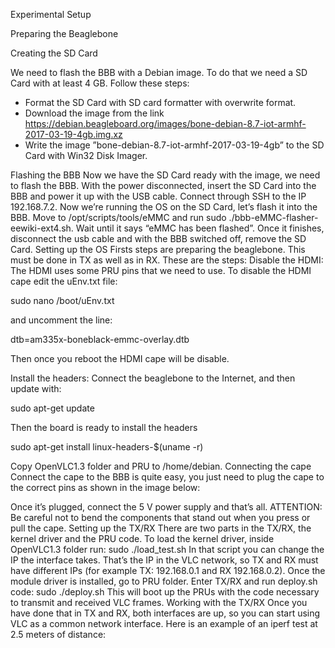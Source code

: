 Experimental Setup

Preparing the Beaglebone

Creating the SD Card

We need to flash the BBB with a Debian image. To do that we need a SD Card with at least 4 GB. Follow these steps:

- Format the SD Card with SD card formatter with overwrite format.
- Download the image from the link https://debian.beagleboard.org/images/bone-debian-8.7-iot-armhf-2017-03-19-4gb.img.xz
- Write the image ”bone-debian-8.7-iot-armhf-2017-03-19-4gb” to the SD Card with Win32 Disk Imager.

Flashing the BBB
Now we have the SD Card ready with the image, we need to flash the BBB.
With the power disconnected, insert the SD Card into the BBB and power it up with the USB cable. 
Connect through SSH to the IP 192.168.7.2.
Now we’re running the OS on the SD Card, let’s flash it into the BBB. Move to /opt/scripts/tools/eMMC and run sudo ./bbb-eMMC-flasher-eewiki-ext4.sh.
Wait until it says “eMMC has been flashed”. Once it finishes, disconnect the usb cable and with the BBB switched off, remove the SD Card.
Setting up the OS
Firsts steps are preparing the beaglebone. This must be done in TX as well as in RX. These are the steps:
Disable the HDMI: The HDMI uses some PRU pins that we need to use. To disable the HDMI cape edit the uEnv.txt file:

sudo nano /boot/uEnv.txt

and uncomment the line:

dtb=am335x-boneblack-emmc-overlay.dtb

Then once you reboot the HDMI cape will be disable.

Install the headers: Connect the beaglebone to the Internet, and then update with:

sudo apt-get update

Then the board is ready to install the headers

sudo apt-get install linux-headers-$(uname -r)

Copy OpenVLC1.3 folder and PRU to /home/debian.
Connecting the cape
Connect the cape to the BBB is quite easy, you just need to plug the cape to the correct pins as shown in the image below:

Once it’s plugged, connect the 5 V power supply and that’s all.
ATTENTION: Be careful not to bend the components that stand out when you press or pull the cape.
Setting up the TX/RX
There are two parts in the TX/RX, the kernel driver and the PRU code. 
To load the kernel driver, inside OpenVLC1.3 folder run:
sudo ./load_test.sh
In that script you can change the IP the interface takes. That’s the IP in the VLC network, so TX and RX must have different IPs (for example TX: 192.168.0.1 and RX 192.168.0.2).
Once the module driver is installed, go to PRU folder. Enter TX/RX and run deploy.sh code:
sudo ./deploy.sh
This will boot up the PRUs with the code necessary to transmit and received VLC frames.
Working with the TX/RX
Once you have done that in TX and RX, both interfaces are up, so you can start using VLC as a common network interface. 
Here is an example of an iperf test at 2.5 meters of distance:


